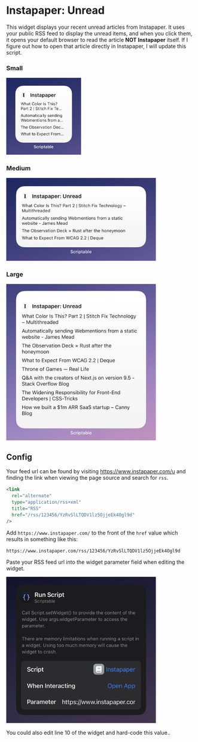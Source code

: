 # Instapaper: Unread

This widget displays your recent unread articles from Instapaper. It uses your public RSS feed to display the unread items, and when you click them, it opens your default browser to read the article **NOT Instapaper** itself. If I figure out how to open that article directly in Instapaper, I will update this script.

### Small

<img src="small.jpg" width="200" />

### Medium

<img src="medium.jpg" width="400" />

### Large

<img src="large.jpg" width="400" />

## Config

Your feed url can be found by visiting https://www.instapaper.com/u and finding the link when viewing the page source and search for `rss`.

```html
<link
  rel="alternate"
  type="application/rss+xml"
  title="RSS"
  href="/rss/123456/YzRvSlLTQDV1lz5OjjeEk4Ogl9d"
/>
```

Add `https://www.instapaper.com/` to the front of the `href` value which results in something like this:

```
https://www.instapaper.com/rss/123456/YzRvSlLTQDV1lz5OjjeEk4Ogl9d
```

Paste your RSS feed url into the widget parameter field when editing the widget.

<img src="config.jpg" width="400" />

You could also edit line 10 of the widget and hard-code this value..
